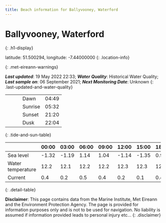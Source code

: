 ```yaml
---
title: Beach information for Ballyvooney, Waterford
---
```

# Ballyvooney, Waterford 
{: .h1-display}

latitude: 51.500294, longitude: -7.44000000
{: .location-info}


{: .met-eireann-warnings}

___Last updated___: 19 May 2022 22:33; ___Water Quality___: Historical Water Quality;
___Last sample on___: 06 September 2021; ___Next Monitoring Date___: Unknown
{: .last-updated-and-water-quality}

|   |   |   |   |   |
|---|---|---|---|---|
|   |   |   | Dawn  | 04:49 |
|   |   |   | Sunrise  | 05:32 |
|   |   |   | Sunset  | 21:20 |
|   |   |   | Dusk  | 22:04 |
{: .tide-and-sun-table}

<div></div>

| | 00:00 | 03:00 | 06:00 | 09:00 | 12:00 | 15:00 | 18:00 | 21:00 |
|---|---|---|---|---|---|---|---|---|
| Sea level | -1.32 | -1.19 | 1.14 | 1.04| -1.14 | -1.35 | 0.95 | 1.31 |
| Water temperature | 12.2 | 12.1 | 12.2 | 12.2 | 12.3 | 12.3 | 12.3 | 12.3 |
| Current | 0.4 | 0.2 | 0.5 | 0.4 | 0.2| 0.1 | 0.4 | 0.4 |
{: .detail-table}

__Disclaimer__: This page contains data from the Marine Institute,
Met Eireann and the Environment Protection Agency. The page is provided for
information purposes only and is not to be used for navigation. No liability
is assumed if information provided leads to personal injury etc...
{: .disclaimer}
